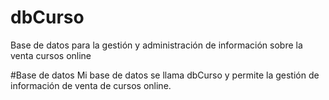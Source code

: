 # dbCurso
Base de datos para la gestión y administración de información sobre la venta cursos online

#Base de datos 
Mi base de datos se llama dbCurso y permite la gestión de información de venta de cursos online.
